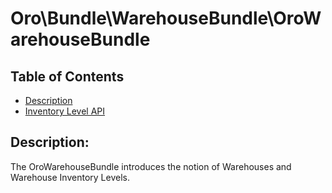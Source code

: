 Oro\Bundle\WarehouseBundle\OroWarehouseBundle
==========================================

Table of Contents
-----------------
 - [Description](#description)
 - [Inventory Level API](./Resources/doc/inventory-level-api.md)

Description:
------------

The OroWarehouseBundle introduces the notion of Warehouses and Warehouse Inventory Levels.
